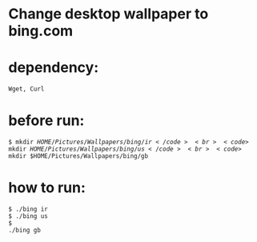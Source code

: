 # Change desktop wallpaper to bing.com

# dependency:
<code>Wget, Curl</code><br />

# before run:
<code>$ mkdir $HOME/Pictures/Wallpapers/bing/ir</code><br>
<code>$ mkdir $HOME/Pictures/Wallpapers/bing/us</code><br>
<code>$ mkdir $HOME/Pictures/Wallpapers/bing/gb</code><br>

# how to run:
<code>$ ./bing ir</code><br>
<code>$ ./bing us</code><br>
<code>$ ./bing gb</code><br>